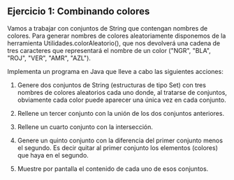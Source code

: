 ## Ejercicio 1: Combinando colores

Vamos a trabajar con conjuntos de String que contengan nombres de colores. Para generar nombres de colores aleatoriamente disponemos de la herramienta Utilidades.colorAleatorio(), que nos devolverá una cadena de tres caracteres que representará el nombre de un color ("NGR", "BLA", "ROJ", "VER", "AMR", "AZL").

Implementa un programa en Java que lleve a cabo las siguientes acciones:

1. Genere dos conjuntos de String (estructuras de tipo Set) con tres nombres de colores aleatorios cada uno donde, al tratarse de conjuntos, obviamente cada color puede aparecer una única vez en cada conjunto.

2. Rellene un tercer conjunto con la unión de los dos conjuntos anteriores.

3. Rellene un cuarto conjunto con la intersección.

4. Genere un quinto conjunto con la diferencia del primer conjunto menos el segundo. Es decir quitar al primer conjunto los elementos (colores) que haya en el segundo.

5. Muestre por pantalla el contenido de cada uno de esos conjuntos.